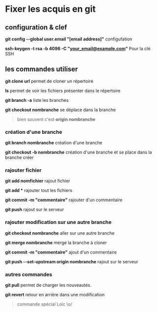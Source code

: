 # Fixer les acquis en git


## configuration & clef


**git config --global user.email "[email address]"** configufation 

**ssh-keygen -t rsa -b 4096 -C "your_email@example.com"** Pour la clé SSH


## les commandes utiliser 


**git clone url** permet de cloner un répertoire

**ls** permet de voir les fichiers présenter dans le répertoire

**git branch -a** liste les branches

**git checkout nombranche** se déplace dans la branche

>bien souvent c'est __origin nombranche__



### création d'une branche 


**git branch nombranche** création d'une branche

**git checkout -b nombranche** création d'une branche et se place dans la branche créer



### rajouter fichier


**git add nomfichier** rajout fichier

__git add *__ rajouter tout les fichiers

**git commit -m "commentaire"** rajouter d'un commentaire

**git push** rajout sur le serveur



### rajouter modification sur une autre branche 

**git checkout nombranche** aller sur une autre branche

**git merge nombranche** merge la branche à cloner

**git commit -m "commentaire"** ajout d'un commentaire

**git push --set-upstream origin nombranche** rajout sur le serveur 


### autres commandes


**git pull** permet de charger les nouveautés.

**git revert** retour en arrière dans une modification 
>commande spécial Loïc \o/


